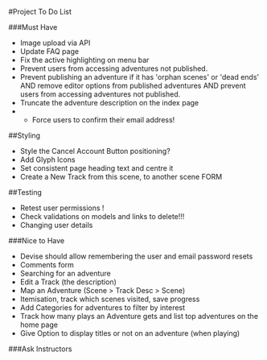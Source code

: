 #Project To Do List

###Must Have

* Image upload via API
* Update FAQ page
* Fix the active highlighting on menu bar
* Prevent users from accessing adventures not published.
* Prevent publishing an adventure if it has 'orphan scenes' or 'dead ends' AND remove editor options from published adventures AND prevent users from accessing adventures not published.
* Truncate the adventure description on the index page
* * Force users to confirm their email address!

##Styling

* Style the Cancel Account Button positioning?
* Add Glyph Icons
* Set consistent page heading text and centre it
* Create a New Track from this scene, to another scene FORM

##Testing

* Retest user permissions !
* Check validations on models and links to delete!!!
* Changing user details

###Nice to Have

* Devise should allow remembering the user and email password resets
* Comments form
* Searching for an adventure
* Edit a Track (the description)
* Map an Adventure (Scene > Track Desc > Scene)
* Itemisation, track which scenes visited, save progress
* Add Categories for adventures to filter by interest
* Track how many plays an Adventure gets and list top adventures on the home page
* Give Option to display titles or not on an adventure (when playing)

###Ask Instructors
